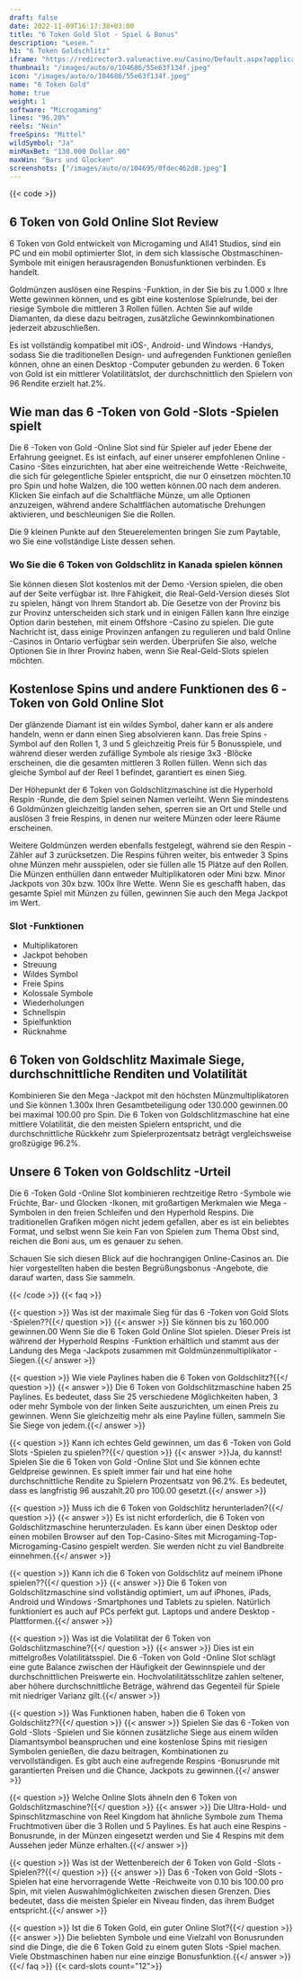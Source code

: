 ```yaml
---
draft: false
date: 2022-11-09T16:17:38+03:00
title: "6 Token Gold Slot - Spiel & Bonus"
description: "Lesen."
h1: "6 Token Goldschlitz"
iframe: "https://redirector3.valueactive.eu/Casino/Default.aspx?applicationid=1023&theme=quickfiressl&usertype=5&sext1=demo&sext2=demo&csid=1867&serverid=1867&variant=MAL-Demo&gameid=6tokensofgold&ul=en"
thumbnail: "/images/auto/o/104686/55e63f134f.jpeg"
icon: "/images/auto/o/104686/55e63f134f.jpeg"
name: "6 Token Gold"
home: true
weight: 1
software: "Microgaming"
lines: "96.20%"
reels: "Nein"
freeSpins: "Mittel"
wildSymbol: "Ja"
minMaxBet: "130.000 Dollar.00"
maxWin: "Bars und Glocken"
screenshots: ["/images/auto/o/104695/0fdec462d8.jpeg"]
---
```


{{< code >}}<h2>6 Token von Gold Online Slot Review</h2><p>6 Token von Gold entwickelt von Microgaming und All41 Studios, sind ein PC und ein mobil optimierter Slot, in dem sich klassische Obstmaschinen-Symbole mit einigen herausragenden Bonusfunktionen verbinden. Es handelt.</p><p>Goldmünzen auslösen eine Respins -Funktion, in der Sie bis zu 1.000 x Ihre Wette gewinnen können, und es gibt eine kostenlose Spielrunde, bei der riesige Symbole die mittleren 3 Rollen füllen. Achten Sie auf wilde Diamanten, da diese dazu beitragen, zusätzliche Gewinnkombinationen jederzeit abzuschließen.</p><p>Es ist vollständig kompatibel mit iOS-, Android- und Windows -Handys, sodass Sie die traditionellen Design- und aufregenden Funktionen genießen können, ohne an einen Desktop -Computer gebunden zu werden. 6 Token von Gold ist ein mittlerer Volatilitätslot, der durchschnittlich den Spielern von 96 Rendite erzielt hat.2%.</p><h2>Wie man das 6 -Token von Gold -Slots -Spielen spielt</h2><p>Die 6 -Token von Gold -Online Slot sind für Spieler auf jeder Ebene der Erfahrung geeignet. Es ist einfach, auf einer unserer empfohlenen Online -Casino -Sites einzurichten, hat aber eine weitreichende Wette -Reichweite, die sich für gelegentliche Spieler entspricht, die nur 0 einsetzen möchten.10 pro Spin und hohe Walzen, die 100 wetten können.00 nach dem anderen. Klicken Sie einfach auf die Schaltfläche Münze, um alle Optionen anzuzeigen, während andere Schaltflächen automatische Drehungen aktivieren, und beschleunigen Sie die Rollen.</p><p>Die 9 kleinen Punkte auf den Steuerelementen bringen Sie zum Paytable, wo Sie eine vollständige Liste dessen sehen.</p><h3>Wo Sie die 6 Token von Goldschlitz in Kanada spielen können</h3><p>Sie können diesen Slot kostenlos mit der Demo -Version spielen, die oben auf der Seite verfügbar ist. Ihre Fähigkeit, die Real-Geld-Version dieses Slot zu spielen, hängt von Ihrem Standort ab. Die Gesetze von der Provinz bis zur Provinz unterscheiden sich stark und in einigen Fällen kann Ihre einzige Option darin bestehen, mit einem Offshore -Casino zu spielen. Die gute Nachricht ist, dass einige Provinzen anfangen zu regulieren und bald Online -Casinos in Ontario verfügbar sein werden. Überprüfen Sie also, welche Optionen Sie in Ihrer Provinz haben, wenn Sie Real-Geld-Slots spielen möchten.</p><h2>Kostenlose Spins und andere Funktionen des 6 -Token von Gold Online Slot</h2><p>Der glänzende Diamant ist ein wildes Symbol, daher kann er als andere handeln, wenn er dann einen Sieg absolvieren kann. Das freie Spins -Symbol auf den Rollen 1, 3 und 5 gleichzeitig Preis für 5 Bonusspiele, und während dieser werden zufällige Symbole als riesige 3x3 -Blöcke erscheinen, die die gesamten mittleren 3 Rollen füllen. Wenn sich das gleiche Symbol auf der Reel 1 befindet, garantiert es einen Sieg.</p><p>Der Höhepunkt der 6 Token von Goldschlitzmaschine ist die Hyperhold Respin -Runde, die dem Spiel seinen Namen verleiht. Wenn Sie mindestens 6 Goldmünzen gleichzeitig landen sehen, sperren sie an Ort und Stelle und auslösen 3 freie Respins, in denen nur weitere Münzen oder leere Räume erscheinen.</p><p>Weitere Goldmünzen werden ebenfalls festgelegt, während sie den Respin -Zähler auf 3 zurücksetzen. Die Respins führen weiter, bis entweder 3 Spins ohne Münzen mehr ausspielen, oder sie füllen alle 15 Plätze auf den Rollen. Die Münzen enthüllen dann entweder Multiplikatoren oder Mini bzw. Minor Jackpots von 30x bzw. 100x Ihre Wette. Wenn Sie es geschafft haben, das gesamte Spiel mit Münzen zu füllen, gewinnen Sie auch den Mega Jackpot im Wert.</p><h3>
Slot -Funktionen</h3><ul>
<li></span>
Multiplikatoren</li>
<li></span>
Jackpot behoben</li>
<li></span>
Streuung</li>
<li></span>
Wildes Symbol</li>
<li></span>
Freie Spins</li>
<li></span>
Kolossale Symbole</li>
<li></span>
Wiederholungen</li>
<li></span>
Schnellspin</li>
<li></span>
Spielfunktion</li>
<li></span>
Rücknahme</li></ul><h2>6 Token von Goldschlitz Maximale Siege, durchschnittliche Renditen und Volatilität</h2><p>Kombinieren Sie den Mega -Jackpot mit den höchsten Münzmultiplikatoren und Sie können 1.300x Ihren Gesamtbeteiligung oder 130.000 gewinnen.00 bei maximal 100.00 pro Spin. Die 6 Token von Goldschlitzmaschine hat eine mittlere Volatilität, die den meisten Spielern entspricht, und die durchschnittliche Rückkehr zum Spielerprozentsatz beträgt vergleichsweise großzügige 96.2%.</p><h2>Unsere 6 Token von Goldschlitz -Urteil</h2><p>Die 6 -Token Gold -Online Slot kombinieren rechtzeitige Retro -Symbole wie Früchte, Bar- und Glocken -Ikonen, mit großartigen Merkmalen wie Mega -Symbolen in den freien Schleifen und den Hyperhold Respins. Die traditionellen Grafiken mögen nicht jedem gefallen, aber es ist ein beliebtes Format, und selbst wenn Sie kein Fan von Spielen zum Thema Obst sind, reichen die Boni aus, um es genauer zu sehen.</p><p>Schauen Sie sich diesen Blick auf die hochrangigen Online-Casinos an. Die hier vorgestellten haben die besten Begrüßungsbonus -Angebote, die darauf warten, dass Sie sammeln.</p>
{{< /code >}}
{{< faq >}}

{{< question >}} Was ist der maximale Sieg für das 6 -Token von Gold Slots -Spielen??{{</ question >}}
{{< answer >}} Sie können bis zu 160.000 gewinnen.00 Wenn Sie die 6 Token Gold Online Slot spielen. Dieser Preis ist während der Hyperhold Respins -Funktion erhältlich und stammt aus der Landung des Mega -Jackpots zusammen mit Goldmünzenmultiplikator -Siegen.{{</ answer >}}

{{< question >}} Wie viele Paylines haben die 6 Token von Goldschlitz?{{</ question >}}
{{< answer >}} Die 6 Token von Goldschlitzmaschine haben 25 Paylines. Es bedeutet, dass Sie 25 verschiedene Möglichkeiten haben, 3 oder mehr Symbole von der linken Seite auszurichten, um einen Preis zu gewinnen. Wenn Sie gleichzeitig mehr als eine Payline füllen, sammeln Sie Sie Siege von jedem.{{</ answer >}}

{{< question >}} Kann ich echtes Geld gewinnen, um das 6 -Token von Gold Slots -Spielen zu spielen??{{</ question >}}
{{< answer >}}Ja, du kannst! Spielen Sie die 6 Token von Gold -Online Slot und Sie können echte Geldpreise gewinnen. Es spielt immer fair und hat eine hohe durchschnittliche Rendite zu Spielern Prozentsatz von 96.2%. Es bedeutet, dass es langfristig 96 auszahlt.20 pro 100.00 gesetzt.{{</ answer >}}

{{< question >}} Muss ich die 6 Token von Goldschlitz herunterladen?{{</ question >}}
{{< answer >}} Es ist nicht erforderlich, die 6 Token von Goldschlitzmaschine herunterzuladen. Es kann über einen Desktop oder einen mobilen Browser auf den Top-Casino-Sites mit Microgaming-Top-Microgaming-Casino gespielt werden. Sie werden nicht zu viel Bandbreite einnehmen.{{</ answer >}}

{{< question >}} Kann ich die 6 Token von Goldschlitz auf meinem iPhone spielen??{{</ question >}}
{{< answer >}} Die 6 Token von Goldschlitzmaschine sind vollständig optimiert, um auf iPhones, iPads, Android und Windows -Smartphones und Tablets zu spielen. Natürlich funktioniert es auch auf PCs perfekt gut. Laptops und andere Desktop -Plattformen.{{</ answer >}}

{{< question >}} Was ist die Volatilität der 6 Token von Goldschlitzmaschine?{{</ question >}}
{{< answer >}} Dies ist ein mittelgroßes Volatilitätsspiel. Die 6 -Token von Gold -Online Slot schlägt eine gute Balance zwischen der Häufigkeit der Gewinnspiele und der durchschnittlichen Preiswerte ein. Hochvolatilitätsschlitze zahlen seltener, aber höhere durchschnittliche Beträge, während das Gegenteil für Spiele mit niedriger Varianz gilt.{{</ answer >}}

{{< question >}} Was Funktionen haben, haben die 6 Token von Goldschlitz??{{</ question >}}
{{< answer >}} Spielen Sie das 6 -Token von Gold -Slots -Spielen und Sie können zusätzliche Siege aus einem wilden Diamantsymbol beanspruchen und eine kostenlose Spins mit riesigen Symbolen genießen, die dazu beitragen, Kombinationen zu vervollständigen. Es gibt auch eine aufregende Respins -Bonusrunde mit garantierten Preisen und die Chance, Jackpots zu gewinnen.{{</ answer >}}

{{< question >}} Welche Online Slots ähneln den 6 Token von Goldschlitzmaschine?{{</ question >}}
{{< answer >}} Die Ultra-Hold- und Spinschlitzmaschine von Reel Kingdom hat ähnliche Symbole zum Thema Fruchtmotiven über die 3 Rollen und 5 Paylines. Es hat auch eine Respins -Bonusrunde, in der Münzen eingesetzt werden und Sie 4 Respins mit dem Aussehen jeder Münze erhalten.{{</ answer >}}

{{< question >}} Was ist der Wettenbereich der 6 Token von Gold -Slots -Spielen??{{</ question >}}
{{< answer >}} Das 6 -Token von Gold -Slots -Spielen hat eine hervorragende Wette -Reichweite von 0.10 bis 100.00 pro Spin, mit vielen Auswahlmöglichkeiten zwischen diesen Grenzen. Dies bedeutet, dass die meisten Spieler ein Niveau finden, das ihrem Budget entspricht.{{</ answer >}}

{{< question >}} Ist die 6 Token Gold, ein guter Online Slot?{{</ question >}}
{{< answer >}} Die beliebten Symbole und eine Vielzahl von Bonusrunden sind die Dinge, die die 6 Token Gold zu einem guten Slots -Spiel machen. Viele Obstmaschinen haben nur eine einzige Bonusfunktion.{{</ answer >}}
{{</ faq >}}
{{< card-slots count="12">}}